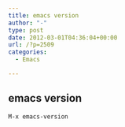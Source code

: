 ```yaml
---
title: emacs version
author: "-"
type: post
date: 2012-03-01T04:36:04+00:00
url: /?p=2509
categories:
  - Emacs

---
```

## emacs version
    M-x emacs-version